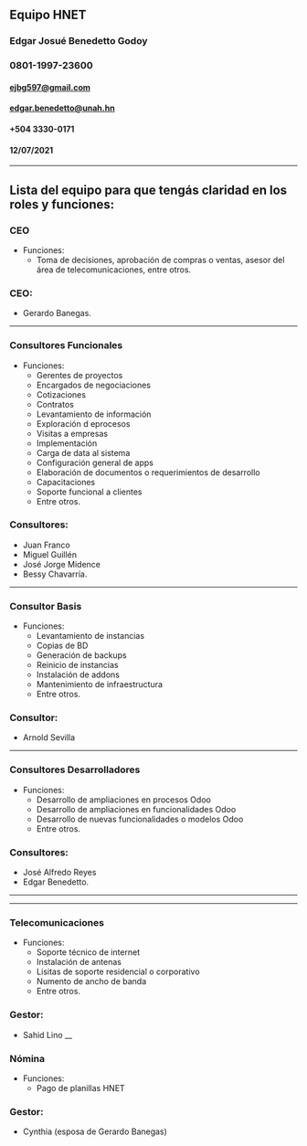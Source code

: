 ## Equipo HNET
### Edgar Josué Benedetto Godoy
### 0801-1997-23600
#### ejbg597@gmail.com
#### edgar.benedetto@unah.hn
#### +504 3330-0171
#### 12/07/2021
___
## Lista del equipo para que tengás claridad en los roles y funciones:
### CEO
* Funciones: 
    * Toma de decisiones, aprobación de compras o ventas, asesor del área de telecomunicaciones, entre otros.

### CEO: 
* Gerardo Banegas.
___
### Consultores Funcionales
* Funciones: 
    * Gerentes de proyectos
    * Encargados de negociaciones 
    * Cotizaciones 
    * Contratos 
    * Levantamiento de información 
    * Exploración d eprocesos 
    * Visitas a empresas 
    * Implementación 
    * Carga de data al sistema 
    * Configuración general de apps 
    * Elaboración de documentos o requerimientos de desarrollo 
    * Capacitaciones 
    * Soporte funcional a clientes 
    * Entre otros.
    
### Consultores: 
* Juan Franco 
* Miguel Guillén 
* José Jorge Midence 
* Bessy Chavarría. 

___

### Consultor Basis
* Funciones: 
    * Levantamiento de instancias 
    * Copias de BD 
    * Generación de backups 
    * Reinicio de instancias 
    * Instalación de addons 
    * Mantenimiento de infraestructura 
    * Entre otros. 

### Consultor: 
* Arnold Sevilla
___
### Consultores Desarrolladores
* Funciones: 
    * Desarrollo de ampliaciones en procesos Odoo 
    * Desarrollo de ampliaciones en funcionalidades Odoo 
    * Desarrollo de nuevas funcionalidades o modelos Odoo 
    * Entre otros.

### Consultores: 
* José Alfredo Reyes
* Edgar Benedetto.
___
___
### Telecomunicaciones
* Funciones: 
    * Soporte técnico de internet 
    * Instalación de antenas 
    * Lisitas de soporte residencial o corporativo 
    * Numento de ancho de banda 
    * Entre otros.

### Gestor: 
* Sahid Lino 
__
### Nómina
* Funciones: 
    * Pago de planillas HNET
### Gestor: 
* Cynthia (esposa de Gerardo Banegas)